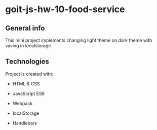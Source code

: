 # goit-js-hw-10-food-service

## General info

This mini project implements changing light theme on dark theme with saving in localstorage.

## Technologies

Project is created with:

- HTML & CSS
- JavaScript ES6

- Webpack

- localStorage
- Handlebars
